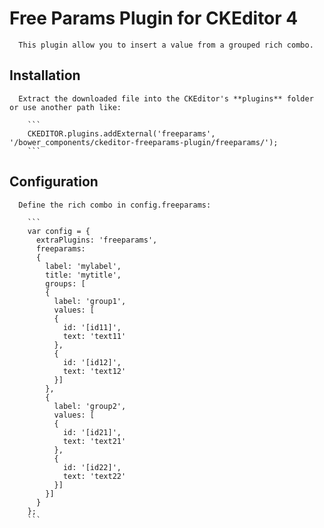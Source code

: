 Free Params Plugin for CKEditor 4
=================================

      This plugin allow you to insert a value from a grouped rich combo.

## Installation

      Extract the downloaded file into the CKEditor's **plugins** folder or use another path like:

        ```
        CKEDITOR.plugins.addExternal('freeparams', '/bower_components/ckeditor-freeparams-plugin/freeparams/');
        ```
## Configuration

      Define the rich combo in config.freeparams:

        ```
        var config = {
          extraPlugins: 'freeparams',
          freeparams:
          {
            label: 'mylabel',
            title: 'mytitle',
            groups: [
            {
              label: 'group1',
              values: [
              {
                id: '[id11]',
                text: 'text11'
              },
              {
                id: '[id12]',
                text: 'text12'
              }]
            },
            {
              label: 'group2',
              values: [
              {
                id: '[id21]',
                text: 'text21'
              },
              {
                id: '[id22]',
                text: 'text22'
              }]
            }]
          }
        };
        ```
